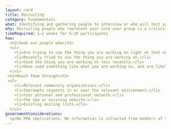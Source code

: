```yaml
---
layout: card
title: Recruiting
category: Fundamentals
what: Identifying and gathering people to interview or who will test your product.
why: Recruiting people who represent your core user group is a critical and oft-overlooked part of research. Time spent with the right people using the wrong methods is better than time spent with people who aren’t your core users while using the right methods.
timeRequired: 1–2 weeks for 5–10 participants
how:
  <h2>Seek out people who</h2>
  <ul>
    <li>Are trying to use the thing you are working on right at that very moment.</li>
    <li>Recently tried to use the thing you are working on.</li>
    <li>Used the thing you are working on less recently.</li>
    <li>Have used something like what you are working on, and are likely to use what you are working on.</li>  
  </ul>
 <h2>Reach them through</h2>
 <ul>
    <li>Relevant community organizations.</li>
    <li>Impromptu requests in or near the relevant environment.</li>
    <li>Your personal and professional network.</li>
    <li>The new or existing website.</li>
    <li>Existing mailing lists.</li>
  </ul>
governmentConsiderations:
  <p>No PRA implications. No information is collected from members of the public.</p>
---
```


<!-- nonPrintablecontent:
  <h1>Additional resources</h1>
  <ul>
  <li><a href="/assets/downloads/18FResearchParticipantConsentForm.docx">18F&#39;s participant consent form</a>, which offers Anti-Deficiency Act-compliant language.</li>
  </ul>
 -->